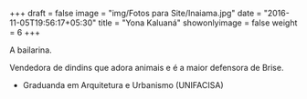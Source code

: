 +++
draft = false
image = "img/Fotos para Site/Inaiama.jpg"
date = "2016-11-05T19:56:17+05:30"
title = "Yona Kaluaná"
showonlyimage = false
weight = 6
+++


<!--more-->

A bailarina.

Vendedora de dindins que adora animais e é a maior defensora de Brise.

* Graduanda em Arquitetura e Urbanismo (UNIFACISA)
